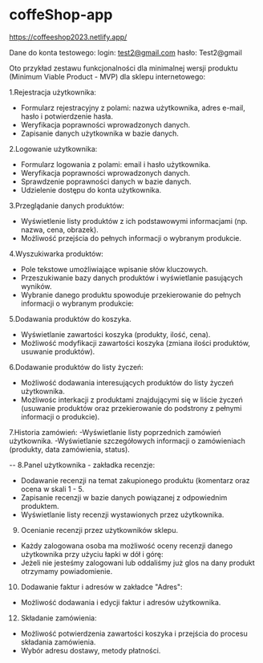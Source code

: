 # coffeShop-app

https://coffeeshop2023.netlify.app/

Dane do konta testowego: 
login: test2@gmail.com 
hasło: Test2@gmail

Oto przykład zestawu funkcjonalności dla minimalnej wersji produktu (Minimum Viable Product - MVP) dla sklepu internetowego:

1.Rejestracja użytkownika:
- Formularz rejestracyjny z polami: nazwa użytkownika, adres e-mail, hasło i potwierdzenie hasła.
- Weryfikacja poprawności wprowadzonych danych.
- Zapisanie danych użytkownika w bazie danych.

2.Logowanie użytkownika:
- Formularz logowania z polami: email i hasło użytkownika.
- Weryfikacja poprawności wprowadzonych danych.
- Sprawdzenie poprawności danych w bazie danych.
- Udzielenie dostępu do konta użytkownika.

3.Przeglądanie danych produktów:
- Wyświetlenie listy produktów z ich podstawowymi informacjami (np. nazwa, cena, obrazek).
- Możliwość przejścia do pełnych informacji o wybranym produkcie.

4.Wyszukiwarka produktów:
- Pole tekstowe umożliwiające wpisanie słów kluczowych.
- Przeszukiwanie bazy danych produktów i wyświetlanie pasujących wyników.
- Wybranie danego produktu spowoduje przekierowanie do pełnych informacji o wybranym produkcie:

5.Dodawania produktów do koszyka.
- Wyświetlanie zawartości koszyka (produkty, ilość, cena).
- Możliwość modyfikacji zawartości koszyka (zmiana ilości produktów, usuwanie produktów).

6.Dodawanie produktów do listy życzeń:
- Możliwość dodawania interesujących produktów do listy życzeń użytkownika.
- Możliwośc interkacji z produktami znajdującymi się w liście życzeń (usuwanie produktów oraz przekierowanie do podstrony z pełnymi informacji o produkcie).

7.Historia zamówień:
-Wyświetlanie listy poprzednich zamówień użytkownika.
-Wyświetlanie szczegółowych informacji o zamówieniach (produkty, data zamówienia, status).

--
8.Panel użytkownika - zakładka recenzje:
- Dodawanie recenzji na temat zakupionego produktu (komentarz oraz ocena w skali 1 - 5.
- Zapisanie recenzji w bazie danych powiązanej z odpowiednim produktem.
- Wyświetlanie listy recenzji wystawionych przez użytkownika.

9. Ocenianie recenzji przez użytkowników sklepu.
- Każdy zalogowana osoba ma możliwość oceny recenzji danego użytkownika przy użyciu łapki w dół i górę:
- Jeżeli nie jesteśmy zalogowani lub oddaliśmy już glos na dany produkt otrzymamy powiadomienie. 

10. Dodawanie faktur i adresów w zakładce "Adres":
- Możliwość dodawania i edycji faktur i adresów użytkownika.

12. Składanie zamówienia:
- Możliwość potwierdzenia zawartości koszyka i przejścia do procesu składania zamówienia.
- Wybór adresu dostawy, metody płatności.